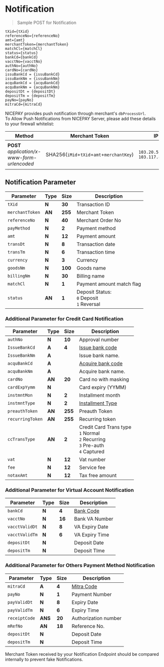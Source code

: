 
# Notification

> Sample POST for Notification

```
tXid={tXid}  
referenceNo={referenceNo}  
amt={amt}  
merchantToken={merchantToken}  
matchCl={matchCl}
status={status}
bankCd={bankCd}
vacctNo={vacctNo}
authNo={authNo}
cardNo={cardNo}
issuBankCd = {issuBankCd}
issuBankNm = {issuBankNm}
acquBankCd = {acquBankCd}
acquBankNm = {acquBankNm}
depositDt = {depositDt}
depositTm = {depositTm}
payNo={payNo}
mitraCd={mitraCd}
```

NICEPAY provides push notification through merchant's `dbProcessUrl`.<br>
To Allow Push Notifications from NICEPAY Server, please add these details to your firewall whitelist:

| **Method** | Merchant Token | IP | Description |
| --- | --- | --- | --- |
| **POST** *application/x-www-form-urlencoded* | SHA256(`iMid`+`tXid`+`amt`+`merchantKey`) | `103.20.51.0/24` <br> `103.117.8.0/24` | Notification from `User-Agent: Jakarta Commons-HttpClient/3.1` |

## Notification Parameter

| Parameter    		  	   | **Type** 	| **Size**   	 |  Description  																		    |
|--------------------------| -----------|----------------|------------------------------------------------------------------------------------------|
| `tXid`         		   | **N** 		| **30**         |  Transaction ID  																		|
| `merchantToken`		   | **AN**		| **255**        |  Merchant Token  																		|
| `referenceNo`  		   | **N** 		| **40**         |  Merchant Order No  																		|
| `payMethod`    		   | **N** 		| **2**          |  Payment method  																		|
| `amt`          		   | **N** 		| **12**         |  Payment amount  																		|
| `transDt`      		   | **N** 		| **8**          |  Transaction date  																		|
| `transTm`      		   | **N** 		| **6**          |  Transaction time  																		|
| `currency`     		   | **N** 		| **3**          |  Currency  																			    |
| `goodsNm`      		   | **N** 		| **100**        |  Goods name  																			|
| `billingNm`    		   | **N** 		| **30**         |  Billing name  																			|
| `matchCl`      		   | **N** 		| **1**          |  Payment amount match flag  																|
| `status`       		   | **AN**		| **1**          |  Deposit Status:<br>`0` Deposit<br>`1` Reversal										    |

### Additional Parameter for Credit Card Notification

| Parameter    	        | **Type**  | **Size** | Description																			   |
|-----------------------| ----------|----------| ------------------------------------------------------------------------------------------|
| `authNo`         		| **N**  	| **10**   | Approval number																		   |
| `IssueBankCd`    		| **A**  	| **4**    | [Issue bank code](#bank-code)															   |
| `IssueBankNm`    		| **A**  	|      	   | Issue bank name. 																		   |
| `acquBankCd`     		| **A**  	|      	   | [Acquire bank code](#bank-code)									   					   |
| `acquBankNm`     		| **A**  	|      	   | Acquire bank name.																	       |
| `cardNo`         		| **AN** 	| **20**   | Card no with masking																	   |
| `cardExpYymm`    		| **N**  	|          | Card expiry (YYMM)																	       |
| `instmntMon`     		| **N**  	| **2**    | Installment month																		   |
| `instmntType`    		| **N**  	| **2**    | [Installment Type](#installment-type)							       					   |
| `preauthToken`   		| **AN** 	| **255**  | Preauth Token																			   |
| `recurringToken` 		| **AN** 	| **255**  | Recurring token 																		   |
| `ccTransType`    		| **AN** 	| **2**    | Credit Card Trans type<br>`1` Normal<br>`2` Recurring<br>`3` Pre-auth<br>`4` Captured     |
| `vat`            		| **N**  	| **12**   | Vat number																			       |
| `fee`            		| **N**  	| **12**   | Service fee																			   | 
| `notaxAmt`       		| **N**  	| **12**   | Tax free amount																		   | 
### Additional Parameter for Virtual Account Notification

| Parameter    			| **Type**  | **Size** | Description		                            |
|-----------------------| ----------| ---------| -----------------------------------------------|
| `bankCd`         		| **N** 	| **4**    | [Bank Code](#bank-code)						|
| `vacctNo`    			| **N** 	| **16**   | Bank VA Number				                	|
| `vacctValidDt`    	| **N** 	| **8**	   | VA Expiry Date 					            |
| `vacctValidTm`     	| **N** 	| **6**    | VA Expiry Time		                        	|
| `depositDt`     		| **N** 	|          | Deposit Date							        |
| `depositTm`     		| **N** 	|          | Deposit TIme							        |

### Additional Parameter for Others Payment Method Notification

| Parameter    			| **Type**	| **Size** | Description																			   |
|-----------------------| ----------| ---------| ------------------------------------------------------------------------------------------|
| `mitraCd`         	| **A**   	| **4**    | [Mitra Code](#mitra-code)											  					   |
| `payNo`    			| **N**   	| **1**    | Payment Number 								   										   |
| `payValidDt`    		| **N**   	| **8**	   | Expiry Date																		       |
| `payValidTm`     		| **N**   	| **6**    | Expiry Time									   										   |
| `receiptCode`     	| **ANS** 	| **20**   | Authorization number																	   |
| `mRefNo`    			| **AN**  	| **18**   | Reference No.																	           |
| `depositDt`     		| **N**   	|          | Deposit Date									   										   |
| `depositTm`     		| **N**   	|    	   | Deposit Time																	           |

<aside class="notice">
Merchant Token received by your Notification Endpoint should be compared internally to prevent fake Notifications.
</aside>
